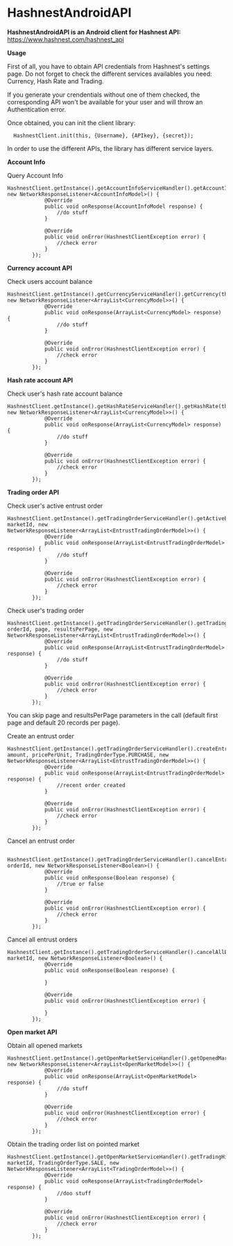 # HashnestAndroidAPI
**HashnestAndroidAPI is an Android client for Hashnest API:**
https://www.hashnest.com/hashnest_api

**Usage**

First of all, you have to obtain API credentials from Hashnest's settings page.
Do not forget to check the different services availables you need:
Currency, Hash Rate and Trading.

If you generate your crendentials without one of them checked, the corresponding API won't be available for your user
and will throw an Authentication error.

Once obtained, you can init the client library:

```
  HashnestClient.init(this, {Username}, {APIkey}, {secret});

```

In order to use the different APIs, the library has different service layers.

**Account Info**

Query Account Info

```
HashnestClient.getInstance().getAccountInfoServiceHandler().getAccountInfo(this, new NetworkResponseListener<AccountInfoModel>() {
            @Override
            public void onResponse(AccountInfoModel response) {
                //do stuff
            }

            @Override
            public void onError(HashnestClientException error) {
                //check error
            }
        });
```

**Currency account API**

Check users account balance

```
HashnestClient.getInstance().getCurrencyServiceHandler().getCurrency(this, new NetworkResponseListener<ArrayList<CurrencyModel>>() {
            @Override
            public void onResponse(ArrayList<CurrencyModel> response) {
                //do stuff
            }

            @Override
            public void onError(HashnestClientException error) {
                //check error
            }
        });
```

**Hash rate account API**

Check user's hash rate account balance

```
HashnestClient.getInstance().getHashRateServiceHandler().getHashRate(this, new NetworkResponseListener<ArrayList<CurrencyModel>>() {
            @Override
            public void onResponse(ArrayList<CurrencyModel> response) {
                //do stuff
            }

            @Override
            public void onError(HashnestClientException error) {
                //check error
            }
        });
```

**Trading order API**

Check user's active entrust order

```
HashnestClient.getInstance().getTradingOrderServiceHandler().getActiveEntrustOrder(this, marketId, new NetworkResponseListener<ArrayList<EntrustTradingOrderModel>>() {
            @Override
            public void onResponse(ArrayList<EntrustTradingOrderModel> response) {
                //do stuff
            }

            @Override
            public void onError(HashnestClientException error) {
                //check error
            }
        });
```

Check user's trading order

```
HashnestClient.getInstance().getTradingOrderServiceHandler().getTradingOrder(this, orderId, page, resultsPerPage, new NetworkResponseListener<ArrayList<EntrustTradingOrderModel>>() {
            @Override
            public void onResponse(ArrayList<EntrustTradingOrderModel> response) {
                //do stuff
            }

            @Override
            public void onError(HashnestClientException error) {
                //check error
            }
        });
```

You can skip page and resultsPerPage parameters in the call (default first page and default 20 records per page).

Create an entrust order

```
HashnestClient.getInstance().getTradingOrderServiceHandler().createEntrustOrder(this, amount, pricePerUnit, TradingOrderType.PURCHASE, new NetworkResponseListener<ArrayList<EntrustTradingOrderModel>>() {
            @Override
            public void onResponse(ArrayList<EntrustTradingOrderModel> response) {
                //recent order created
            }

            @Override
            public void onError(HashnestClientException error) {
                //check error
            }
        });
```

Cancel an entrust order

```
 HashnestClient.getInstance().getTradingOrderServiceHandler().cancelEntrusOrder(this, orderId, new NetworkResponseListener<Boolean>() {
            @Override
            public void onResponse(Boolean response) {
                //true or false
            }

            @Override
            public void onError(HashnestClientException error) {
                //check error
            }
        });
```

Cancel all entrust orders

```
HashnestClient.getInstance().getTradingOrderServiceHandler().cancelAllEntrustOrders(this, marketId, new NetworkResponseListener<Boolean>() {
            @Override
            public void onResponse(Boolean response) {

            }

            @Override
            public void onError(HashnestClientException error) {

            }
        });
```

**Open market API**

Obtain all opened markets

```
HashnestClient.getInstance().getOpenMarketServiceHandler().getOpenedMarkets(this, new NetworkResponseListener<ArrayList<OpenMarketModel>>() {
            @Override
            public void onResponse(ArrayList<OpenMarketModel> response) {
                //do stuff
            }

            @Override
            public void onError(HashnestClientException error) {
                //check error
            }
        });
```

Obtain the trading order list on pointed market

```
HashnestClient.getInstance().getOpenMarketServiceHandler().getTradingHistpry(this, marketId, TradingOrderType.SALE, new NetworkResponseListener<ArrayList<TradingOrderModel>>() {
            @Override
            public void onResponse(ArrayList<TradingOrderModel> response) {
                //doo stuff
            }

            @Override
            public void onError(HashnestClientException error) {
                //check error
            }
        });
```
